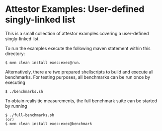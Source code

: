 Attestor Examples: User-defined singly-linked list
==================================================

This is a small collection of attestor examples covering a user-defined singly-linked list.

To run the examples execute the following maven statement within this directory:

    $ mvn clean install exec:exec@run.

Alternatively, there are two prepared shellscripts to build and execute all benchmarks.
For testing purposes, all benchmarks can be run once by executing

    $ ./benchmarks.sh

To obtain realisitic measurements, the full benchmark suite can be started by running

    $ ./full-benchmarks.sh
    (or)
    $ mvn clean install exec:exec@benchmark
